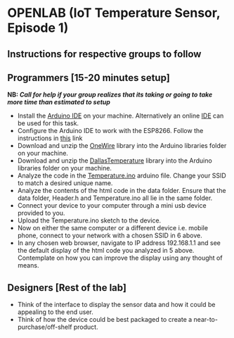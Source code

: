 
# OPENLAB (IoT Temperature Sensor, Episode 1)

## Instructions for respective groups to follow

## Programmers [15-20 minutes setup]
**NB: _Call for help if your group realizes that its taking or going to take more time than estimated to setup_**

* Install the [Arduino IDE](https://www.arduino.cc/en/Main/Software) on your machine. Alternatively an online [IDE](https://create.arduino.cc/) can be used for this task.
* Configure the Arduino IDE to work with the ESP8266. Follow the instructions in [this](https://github.com/esp8266/Arduino)  link
* Download and unzip the [OneWire](OneWire.zip) library into the Arduino libraries folder on your machine.
* Download and unzip the [DallasTemperature](DallasTemperature.zip) library into the Arduino libraries folder on your machine.
* Analyze the code in the [Temperature.ino](Temperature.ino) arduino file. Change your SSID to match a desired unique name.
* Analyze the contents of the html code in the data folder. Ensure that the data folder, Header.h and Temperature.ino all lie in the same folder.
* Connect your device to your computer through a mini usb device provided to you.
* Upload the Temperature.ino sketch to the device.
* Now on either the same computer or a different device i.e. mobile phone, connect to your network with a chosen SSID in 6 above.
* In any chosen web browser, navigate to IP address 192.168.1.1 and see the default display of the html code you analyzed in 5 above. 
Contemplate on how you can improve the display using any thought of means.

## Designers [Rest of the lab]

* Think of the interface to display the sensor data and how it could be appealing to the end user.
* Think of how the device could be best packaged to create a near-to-purchase/off-shelf product.
